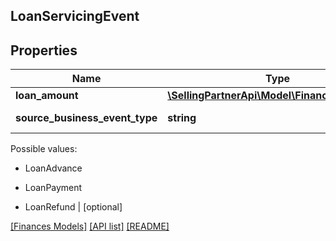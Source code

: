 ## LoanServicingEvent

## Properties

Name | Type | Description | Notes
------------ | ------------- | ------------- | -------------
**loan_amount** | [**\SellingPartnerApi\Model\Finances\Currency**](Currency.md) |  | [optional]
**source_business_event_type** | **string** | The type of event.

Possible values:

* LoanAdvance

* LoanPayment

* LoanRefund | [optional]

[[Finances Models]](../) [[API list]](../../Api) [[README]](../../../README.md)
